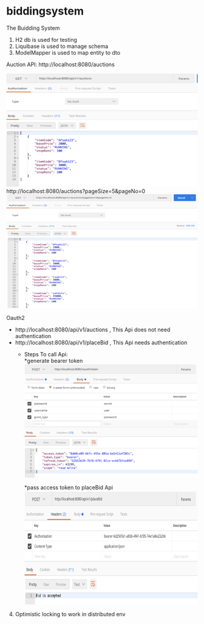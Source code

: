 # biddingsystem
The Buidding System

1. H2 db is used for testing
2. Liquibase is used to manage schema 
3. ModelMapper is used to map entity to dto

Auction API:
http://localhost:8080/auctions

<img src="https://github.com/akhileshnitt/biddingsystem/blob/master/screen/Screen%20Shot%202020-08-13%20at%2012.04.37%20PM.png" alt="drawing" width="1000" height="300"/>
http://localhost:8080/auctions?pageSize=5&pageNo=0
<img src="https://github.com/akhileshnitt/biddingsystem/blob/master/screen/Screen%20Shot%202020-08-13%20at%2012.05.27%20PM.png" alt="drawing" width="1000" height="300"/>


Oauth2
* http://localhost:8080/api/v1/auctions ,  This Api does not need authentication</br>
* http://localhost:8080/api/v1/placeBid , This Api needs authentication</br>
   * Steps To call Api:<br>
     *generate bearer token
     <img src="https://github.com/akhileshnitt/biddingsystem/blob/master/screen/Screen%20Shot%202020-08-13%20at%2012.39.51%20PM.png" alt="drawing" width="1000" height="300"/>
    
     
     *pass access token to placeBid Api
     <img src="https://github.com/akhileshnitt/biddingsystem/blob/master/screen/Screen%20Shot%202020-08-13%20at%2012.48.20%20PM.png" alt="drawing" width="1000" height="300"/>


4. Optimistic locking to work in distributed env

